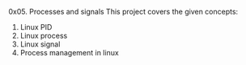 0x05. Processes and signals
This project covers the given concepts:
1. Linux PID
2. Linux process
3. Linux signal
4. Process management in linux
